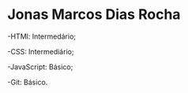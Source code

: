 # Jonas Marcos Dias Rocha

-HTMl: Intermedário;

-CSS: Intermediário;

-JavaScript: Básico;

-Git: Básico.
